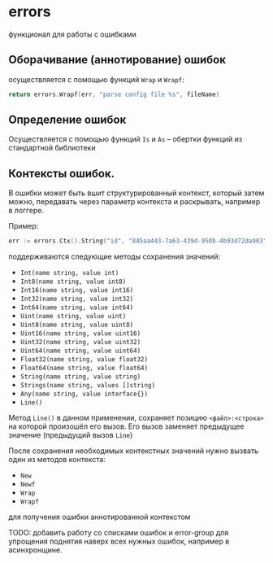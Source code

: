 # errors

функционал для работы с ошибками

## Оборачивание (аннотирование) ошибок

осуществляется с помощью функций `Wrap` и `Wrapf`:

```go
return errors.Wrapf(err, "parse config file %s", fileName)
```

## Определение ошибок

Осуществляется с помощью функций `Is` и `As` – обертки функций из
стандартной библиотеки

## Контексты ошибок.
В ошибки может быть вшит структурированный контекст, который затем можно,
передавать через параметр контекста и раскрывать, например в логгере. 

Пример:
```go
err := errors.Ctx().String("id", "845aa443-7a63-439d-950b-4b93d72da903").String("ipaddr", "127.0.0.1").New("some error")
``` 

поддерживаются следующие методы сохранения значений:
* `Int(name string, value int)`
* `Int8(name string, value int8)`
* `Int16(name string, value int16)`
* `Int32(name string, value int32)`
* `Int64(name string, value int64)`
* `Uint(name string, value uint)`
* `Uint8(name string, value uint8)`
* `Uint16(name string, value uint16)`
* `Uint32(name string, value uint32)`
* `Uint64(name string, value uint64)`
* `Float32(name string, value float32)`
* `Float64(name string, value float64)`
* `String(name string, value string)`
* `Strings(name string, values []string)`
* `Any(name string, value interface{})`
* `Line()` 

Метод `Line()` в данном применении, сохраняет позицию `<файл>:<строка>` на которой
произошёл его вызов. Его вызов заменяет предыдущее значение (предыдущий вызов `Line`)

После сохранения необходимых контекстных значений нужно вызвать один из методов
контекста:
* `New`
* `Newf`
* `Wrap`
* `Wrapf`

для получения ошибки аннотированной контекстом

TODO: добавить работу со списками ошибок и error-group для упрощения поднятия наверх
всех нужных ошибок, например в асинхронщине.